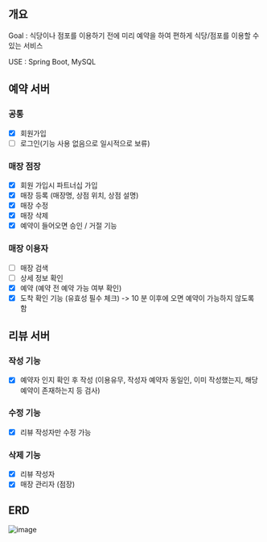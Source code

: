 ## 개요

Goal : 식당이나 점포를 이용하기 전에 미리 예약을 하여 편하게 식당/점포를 이용할 수 있는 서비스

USE : Spring Boot, MySQL

## 예약 서버
### 공통
- [x] 회원가입
- [ ] 로그인(기능 사용 없음으로 일시적으로 보류)

### 매장 점장
- [x] 회원 가입시 파트너십 가입
- [x] 매장 등록 (매장명, 상점 위치, 상점 설명)
- [x] 매장 수정
- [x] 매장 삭제
- [x] 예약이 들어오면 승인 / 거절 기능

### 매장 이용자
- [ ] 매장 검색
- [ ] 상세 정보 확인
- [x] 예약 (예약 전 예약 가능 여부 확인)
- [x] 도착 확인 기능 (유효성 필수 체크) -> 10 분 이후에 오면 예약이 가능하지 않도록 함

## 리뷰 서버
### 작성 기능
- [x] 예약자 인지 확인 후 작성 (이용유무, 작성자 예약자 동일인, 이미 작성했는지, 해당예약이 존재하는지 등 검사)

### 수정 기능
- [x] 리뷰 작성자만 수정 가능

### 삭제 기능
- [x] 리뷰 작성자
- [x] 매장 관리자 (점장)

## ERD
![image](https://github.com/leejaeeun59357/reservation-service/assets/149572895/d2eb270b-5c95-411b-ae78-e673d62897c9)

